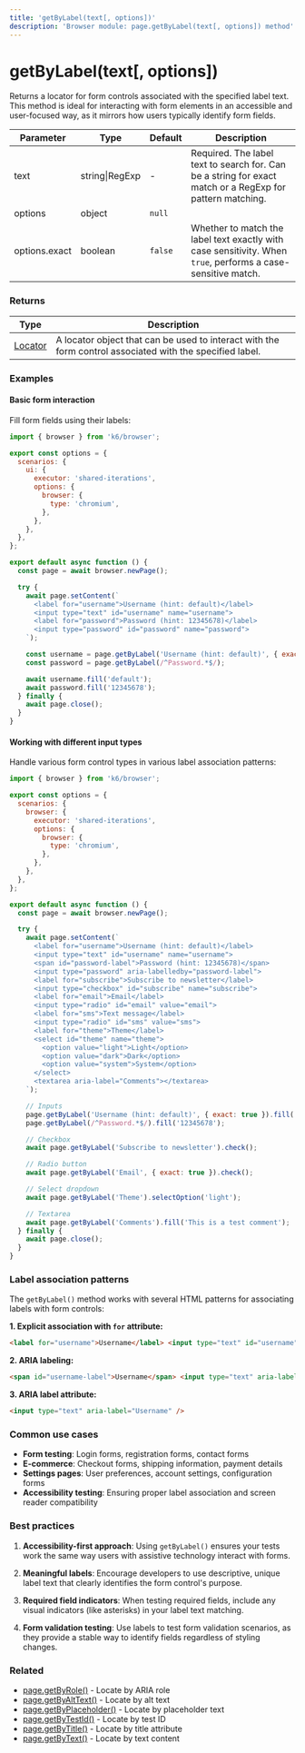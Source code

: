 ```yaml
---
title: 'getByLabel(text[, options])'
description: 'Browser module: page.getByLabel(text[, options]) method'
---
```


# getByLabel(text[, options])

Returns a locator for form controls associated with the specified label text. This method is ideal for interacting with form elements in an accessible and user-focused way, as it mirrors how users typically identify form fields.

<TableWithNestedRows>

| Parameter     | Type           | Default | Description                                                                                                  |
| ------------- | -------------- | ------- | ------------------------------------------------------------------------------------------------------------ |
| text          | string\|RegExp | -       | Required. The label text to search for. Can be a string for exact match or a RegExp for pattern matching.    |
| options       | object         | `null`  |                                                                                                              |
| options.exact | boolean        | `false` | Whether to match the label text exactly with case sensitivity. When `true`, performs a case-sensitive match. |

</TableWithNestedRows>

### Returns

| Type                                                                                   | Description                                                                                              |
| -------------------------------------------------------------------------------------- | -------------------------------------------------------------------------------------------------------- |
| [Locator](https://grafana.com/docs/k6/<K6_VERSION>/javascript-api/k6-browser/locator/) | A locator object that can be used to interact with the form control associated with the specified label. |

### Examples

#### Basic form interaction

Fill form fields using their labels:

<!-- md-k6:skip -->

```javascript
import { browser } from 'k6/browser';

export const options = {
  scenarios: {
    ui: {
      executor: 'shared-iterations',
      options: {
        browser: {
          type: 'chromium',
        },
      },
    },
  },
};

export default async function () {
  const page = await browser.newPage();

  try {
    await page.setContent(`
      <label for="username">Username (hint: default)</label>
      <input type="text" id="username" name="username">
      <label for="password">Password (hint: 12345678)</label>
      <input type="password" id="password" name="password">
    `);

    const username = page.getByLabel('Username (hint: default)', { exact: true });
    const password = page.getByLabel(/^Password.*$/);

    await username.fill('default');
    await password.fill('12345678');
  } finally {
    await page.close();
  }
}
```

#### Working with different input types

Handle various form control types in various label association patterns:

<!-- md-k6:skip -->

```javascript
import { browser } from 'k6/browser';

export const options = {
  scenarios: {
    browser: {
      executor: 'shared-iterations',
      options: {
        browser: {
          type: 'chromium',
        },
      },
    },
  },
};

export default async function () {
  const page = await browser.newPage();

  try {
    await page.setContent(`
      <label for="username">Username (hint: default)</label>
      <input type="text" id="username" name="username">
      <span id="password-label">Password (hint: 12345678)</span>
      <input type="password" aria-labelledby="password-label">
      <label for="subscribe">Subscribe to newsletter</label>
      <input type="checkbox" id="subscribe" name="subscribe">
      <label for="email">Email</label>
      <input type="radio" id="email" value="email">
      <label for="sms">Text message</label>
      <input type="radio" id="sms" value="sms">
      <label for="theme">Theme</label>
      <select id="theme" name="theme">
        <option value="light">Light</option>
        <option value="dark">Dark</option>
        <option value="system">System</option>
      </select>
      <textarea aria-label="Comments"></textarea>
    `);

    // Inputs
    page.getByLabel('Username (hint: default)', { exact: true }).fill('default');
    page.getByLabel(/^Password.*$/).fill('12345678');

    // Checkbox
    await page.getByLabel('Subscribe to newsletter').check();

    // Radio button
    await page.getByLabel('Email', { exact: true }).check();

    // Select dropdown
    await page.getByLabel('Theme').selectOption('light');

    // Textarea
    await page.getByLabel('Comments').fill('This is a test comment');
  } finally {
    await page.close();
  }
}
```

### Label association patterns

The `getByLabel()` method works with several HTML patterns for associating labels with form controls:

**1. Explicit association with `for` attribute:**

<!-- eslint-skip -->

```html
<label for="username">Username</label> <input type="text" id="username" name="username" />
```

**2. ARIA labeling:**

<!-- eslint-skip -->

```html
<span id="username-label">Username</span> <input type="text" aria-labelledby="username-label" />
```

**3. ARIA label attribute:**

<!-- eslint-skip -->

```html
<input type="text" aria-label="Username" />
```

### Common use cases

- **Form testing**: Login forms, registration forms, contact forms
- **E-commerce**: Checkout forms, shipping information, payment details
- **Settings pages**: User preferences, account settings, configuration forms
- **Accessibility testing**: Ensuring proper label association and screen reader compatibility

### Best practices

1. **Accessibility-first approach**: Using `getByLabel()` ensures your tests work the same way users with assistive technology interact with forms.

2. **Meaningful labels**: Encourage developers to use descriptive, unique label text that clearly identifies the form control's purpose.

3. **Required field indicators**: When testing required fields, include any visual indicators (like asterisks) in your label text matching.

4. **Form validation testing**: Use labels to test form validation scenarios, as they provide a stable way to identify fields regardless of styling changes.

### Related

- [page.getByRole()](https://grafana.com/docs/k6/<K6_VERSION>/javascript-api/k6-browser/page/getbyrole/) - Locate by ARIA role
- [page.getByAltText()](https://grafana.com/docs/k6/<K6_VERSION>/javascript-api/k6-browser/page/getbyalttext/) - Locate by alt text
- [page.getByPlaceholder()](https://grafana.com/docs/k6/<K6_VERSION>/javascript-api/k6-browser/page/getbyplaceholder/) - Locate by placeholder text
- [page.getByTestId()](https://grafana.com/docs/k6/<K6_VERSION>/javascript-api/k6-browser/page/getbytestid/) - Locate by test ID
- [page.getByTitle()](https://grafana.com/docs/k6/<K6_VERSION>/javascript-api/k6-browser/page/getbytitle/) - Locate by title attribute
- [page.getByText()](https://grafana.com/docs/k6/<K6_VERSION>/javascript-api/k6-browser/page/getbytext/) - Locate by text content
